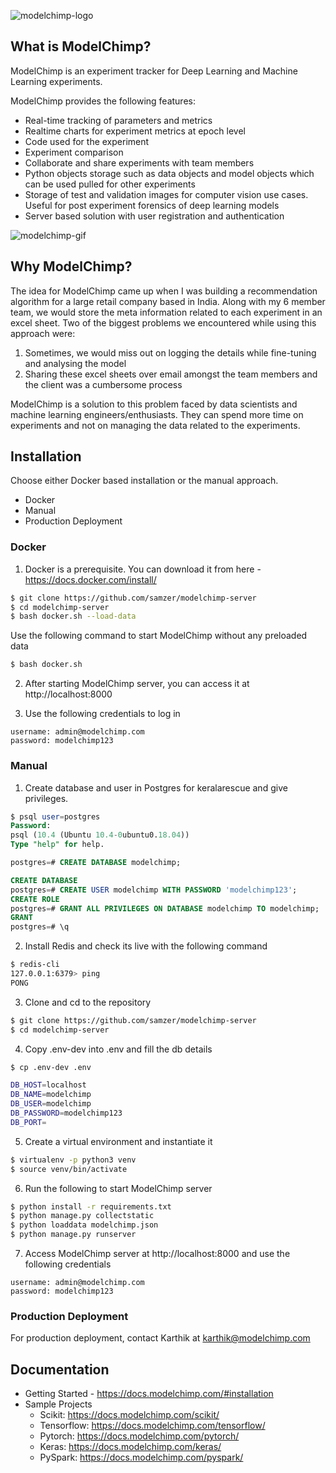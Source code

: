 ![modelchimp-logo](https://docs.modelchimp.com/logo.png)

## What is ModelChimp?
ModelChimp is an experiment tracker for Deep Learning and Machine Learning experiments.

ModelChimp provides the following features:
- Real-time tracking of parameters and metrics
- Realtime charts for experiment metrics at epoch level
- Code used for the experiment
- Experiment comparison
- Collaborate and share experiments with team members
- Python objects storage such as data objects and model objects which can be used pulled for other experiments
- Storage of test and validation images for computer vision use cases. Useful for post experiment forensics of deep learning models
- Server based solution with user registration and authentication

![modelchimp-gif](https://docs.modelchimp.com/modelchimp.gif)


## Why ModelChimp?
The idea for ModelChimp came up when I was building a recommendation algorithm for a large retail company based in India. Along with my 6 member team, we would store the meta information related to each experiment in an excel sheet. Two of the biggest problems we encountered while using this approach were:
1. Sometimes, we would miss out on logging the details while fine-tuning and analysing the model
2. Sharing these excel sheets over email amongst the team members and the client was a cumbersome process

ModelChimp is a solution to this problem faced by data scientists and machine learning engineers/enthusiasts. They can spend more time on experiments and not on managing the data related to the experiments.

## Installation
Choose either Docker based installation or the manual approach.

- Docker
- Manual
- Production Deployment

### Docker
1. Docker is a prerequisite. You can download it from here - https://docs.docker.com/install/

```sh
$ git clone https://github.com/samzer/modelchimp-server
$ cd modelchimp-server
$ bash docker.sh --load-data
```

Use the following command to start ModelChimp without any preloaded data

```sh
$ bash docker.sh
```

2. After starting ModelChimp server, you can access it at http://localhost:8000

3. Use the following credentials to log in

```
username: admin@modelchimp.com
password: modelchimp123
```

### Manual
1. Create database and user in Postgres for keralarescue and give privileges.

```sql
$ psql user=postgres
Password:
psql (10.4 (Ubuntu 10.4-0ubuntu0.18.04))
Type "help" for help.

postgres=# CREATE DATABASE modelchimp;

CREATE DATABASE
postgres=# CREATE USER modelchimp WITH PASSWORD 'modelchimp123';
CREATE ROLE
postgres=# GRANT ALL PRIVILEGES ON DATABASE modelchimp TO modelchimp;
GRANT
postgres=# \q
```

2. Install Redis and check its live with the following command

```sh
$ redis-cli
127.0.0.1:6379> ping
PONG
```

3. Clone and cd to the repository

```sh
$ git clone https://github.com/samzer/modelchimp-server
$ cd modelchimp-server
```

4. Copy .env-dev into .env and fill the db details

```sh
$ cp .env-dev .env
```
```sh
DB_HOST=localhost
DB_NAME=modelchimp
DB_USER=modelchimp
DB_PASSWORD=modelchimp123
DB_PORT=
```


5. Create a virtual environment and instantiate it

```sh
$ virtualenv -p python3 venv
$ source venv/bin/activate
```

6. Run the following to start ModelChimp server

```sh
$ python install -r requirements.txt
$ python manage.py collectstatic
$ python loaddata modelchimp.json
$ python manage.py runserver
```

7. Access ModelChimp server at http://localhost:8000 and use the following credentials

```
username: admin@modelchimp.com
password: modelchimp123
```

### Production Deployment
For production deployment, contact Karthik at  karthik@modelchimp.com

## Documentation
- Getting Started - https://docs.modelchimp.com/#installation
- Sample Projects
  - Scikit: https://docs.modelchimp.com/scikit/
  - Tensorflow: https://docs.modelchimp.com/tensorflow/
  - Pytorch: https://docs.modelchimp.com/pytorch/
  - Keras: https://docs.modelchimp.com/keras/
  - PySpark: https://docs.modelchimp.com/pyspark/
